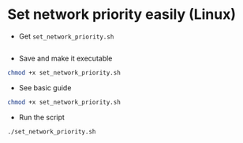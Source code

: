 # Set network priority easily (Linux)

- Get `set_network_priority.sh`

```bash

```

- Save and make it executable

```bash
chmod +x set_network_priority.sh
```

- See basic guide

```bash
chmod +x set_network_priority.sh
```

- Run the script

```bash
./set_network_priority.sh
```
